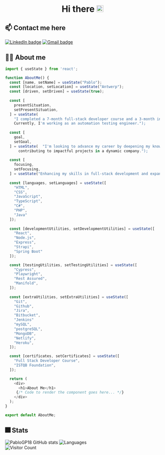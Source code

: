 <h1 align="center">
  Hi there
  <img src="https://raw.githubusercontent.com/MartinHeinz/MartinHeinz/master/wave.gif" alt="waving hand" width="22px">
</h1>

## :mailbox: Contact me here 
[![LinkedIn badge](https://img.shields.io/badge/LinkedIn-0077B5?style=for-the-badge&logo=linkedin&logoColor=white)](https://www.linkedin.com/in/pablo-garcia-plaza/)
[![Gmail badge](https://img.shields.io/badge/Gmail-D14836?style=for-the-badge&logo=gmail&logoColor=white)](mailto:garciaplaza.pablo)

## :man_technologist: About me
```ts
import { useState } from 'react';

function AboutMe() {
  const [name, setName] = useState("Pablo");
  const [location, setLocation] = useState("Antwerp");
  const [driven, setDriven] = useState(true);
  
  const [
    presentSituation,
    setPresentSituation,
  ] = useState(
    "I completed a 7-month full-stack developer course and a 3-month internship.
    Currently, I'm working as an automation testing engineer.");
  
  const [
    goal,
    setGoal,
  ] = useState(  "I'm looking to advance my career by deepening my knowledge in full stack development and automation testing,
      contributing to impactful projects in a dynamic company.");
  
  const [
    focusing,
    setFocusing,
  ] = useState("Enhancing my skills in full-stack development and expanding my expertise in automation testing.");
  
  const [languages, setLanguages] = useState([
    "HTML",
    "CSS",
    "JavaScript",
    "TypeScript",
    "C#",
    "PHP",
    "Java"
  ]);
  
  const [developmentUtilities, setDevelopmentUtilities] = useState([
    "React",
    "Node.js",
    "Express",
    "Strapi",
    "Spring Boot"
  ]);

  const [testingUtilities, setTestingUtilities] = useState([
    "Cypress",
    "Playwright",
    "Rest Assured",
    "Manifold",
  ]);
  
  const [extraUtilities, setExtraUtilities] = useState([
    "Git",
    "Github",
    "Jira",
    "Bitbucket",
    "Jenkins"
    "mySQL",
    "postgreSQL",
    "MongoDB",
    "Netlify",
    "Heroku",
  ]);

  const [certificates, setCertificates] = useState([
    "Full Stack Developer Course",
    "ISTQB Foundation",
  ]);

  return (
    <div>
      <h1>About Me</h1>
     {/* Code to render the component goes here... */}
    </div>
  );
}

export default AboutMe;

```

## :fireworks: Stats
![PabloGP18 GitHub stats](https://github-readme-stats.vercel.app/api?username=PabloGP18&theme=blue-green)
![Languages](https://github-readme-stats.vercel.app/api/top-langs/?username=PabloGP18&theme=blue-green&layout=compact&langs_count=8)
<br>
![Visitor Count](https://profile-counter.glitch.me/PabloGP18/count.svg)


<!--
**PabloGP18/PabloGP18** is a ✨ _special_ ✨ repository because its `README.md` (this file) appears on your GitHub profile.
-->
